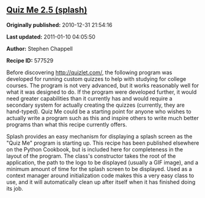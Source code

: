## [Quiz Me 2.5 (splash)](https://code.activestate.com/recipes/577529-quiz-me-25-splash)

**Originally published:** 2010-12-31 21:54:16

**Last updated:** 2011-01-10 04:05:50

**Author:** Stephen Chappell

**Recipe ID:** 577529

Before discovering http://quizlet.com/, the following program was developed for running custom quizzes to help with studying for college courses. The program is not very advanced, but it works reasonably well for what it was designed to do. If the program were developed further, it would need greater capabilities than it currently has and would require a secondary system for actually creating the quizzes (currently, they are hand-typed). Quiz Me could be a starting point for anyone who wishes to actually write a program such as this and inspire others to write much better programs than what this recipe currently offers.

Splash provides an easy mechanism for displaying a splash screen as the "Quiz Me" program is starting up. This recipe has been published elsewhere on the Python Cookbook, but is included here for completeness in the layout of the program. The class's constructor takes the root of the application, the path to the logo to be displayed (usually a GIF image), and a minimum amount of time for the splash screen to be displayed. Used as a context manager around initialization code makes this a very easy class to use, and it will automatically clean up after itself when it has finished doing its job.
